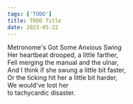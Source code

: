 ```yaml
---
tags: ['TODO']
title: TODO Title
date: 2023-05-22
---
```


Metronome's Got Some Anxious Swing  
Her heartbeat drooped, a little farther,  
Fell merging the manual and the ulnar,  
And I think if she swung a little bit faster,  
Or the ticking hit her a little bit harder,  
We would've lost her  
to tachycardic disaster.  

